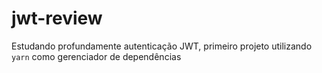 # jwt-review
Estudando profundamente autenticação JWT, primeiro projeto utilizando ```yarn``` como gerenciador de dependências
